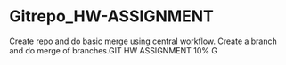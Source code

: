 Gitrepo_HW-ASSIGNMENT
=====================

Create repo and do basic merge using central  workflow. Create a branch and do merge of  branches.GIT HW ASSIGNMENT 10% G
